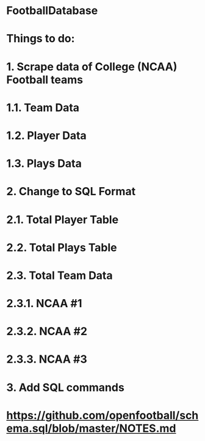# FootballDatabase
# Things to do:
# 1. Scrape data of College (NCAA) Football teams
# 1.1. Team Data
# 1.2. Player Data
# 1.3. Plays Data
# 2. Change to SQL Format
# 2.1. Total Player Table
# 2.2. Total Plays Table
# 2.3. Total Team Data
# 2.3.1. NCAA #1
# 2.3.2. NCAA #2
# 2.3.3. NCAA #3
# 3. Add SQL commands

# https://github.com/openfootball/schema.sql/blob/master/NOTES.md
